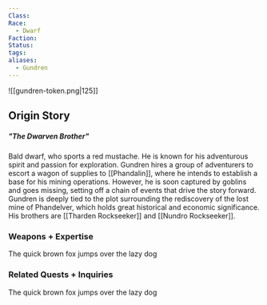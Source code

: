 ```yaml
---
Class: 
Race:
  - Dwarf
Faction: 
Status: 
tags: 
aliases:
  - Gundren
---
```

![[gundren-token.png|125]]
## Origin Story
##### "The Dwarven Brother"
Bald dwarf, who sports a red mustache. He is known for his adventurous spirit and passion for exploration. Gundren hires a group of adventurers to escort a wagon of supplies to [[Phandalin]], where he intends to establish a base for his mining operations. However, he is soon captured by goblins and goes missing, setting off a chain of events that drive the story forward. Gundren is deeply tied to the plot surrounding the rediscovery of the lost mine of Phandelver, which holds great historical and economic significance. His brothers are [[Tharden Rockseeker]] and [[Nundro Rockseeker]].

### Weapons + Expertise
The quick brown fox jumps over the lazy dog

### Related Quests + Inquiries
The quick brown fox jumps over the lazy dog
